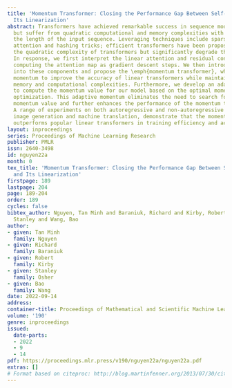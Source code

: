 ```yaml
---
title: 'Momentum Transformer: Closing the Performance Gap Between Self-attention and
  Its Linearization'
abstract: Transformers have achieved remarkable success in sequence modeling and beyond
  but suffer from quadratic computational and memory complexities with respect to
  the length of the input sequence. Leveraging techniques include sparse and linear
  attention and hashing tricks; efficient transformers have been proposed to reduce
  the quadratic complexity of transformers but significantly degrade the accuracy.
  In response, we first interpret the linear attention and residual connections in
  computing the attention map as gradient descent steps. We then introduce momentum
  into these components and propose the \emph{momentum transformer}, which utilizes
  momentum to improve the accuracy of linear transformers while maintaining linear
  memory and computational complexities. Furthermore, we develop an adaptive strategy
  to compute the momentum value for our model based on the optimal momentum for quadratic
  optimization. This adaptive momentum eliminates the need to search for the optimal
  momentum value and further enhances the performance of the momentum transformer.
  A range of experiments on both autoregressive and non-autoregressive tasks, including
  image generation and machine translation, demonstrate that the momentum transformer
  outperforms popular linear transformers in training efficiency and accuracy.
layout: inproceedings
series: Proceedings of Machine Learning Research
publisher: PMLR
issn: 2640-3498
id: nguyen22a
month: 0
tex_title: 'Momentum Transformer: Closing the Performance Gap Between Self-attention
  and Its Linearization'
firstpage: 189
lastpage: 204
page: 189-204
order: 189
cycles: false
bibtex_author: Nguyen, Tan Minh and Baraniuk, Richard and Kirby, Robert and Osher,
  Stanley and Wang, Bao
author:
- given: Tan Minh
  family: Nguyen
- given: Richard
  family: Baraniuk
- given: Robert
  family: Kirby
- given: Stanley
  family: Osher
- given: Bao
  family: Wang
date: 2022-09-14
address:
container-title: Proceedings of Mathematical and Scientific Machine Learning
volume: '190'
genre: inproceedings
issued:
  date-parts:
  - 2022
  - 9
  - 14
pdf: https://proceedings.mlr.press/v190/nguyen22a/nguyen22a.pdf
extras: []
# Format based on citeproc: http://blog.martinfenner.org/2013/07/30/citeproc-yaml-for-bibliographies/
---
```

